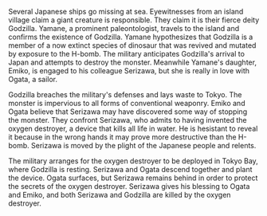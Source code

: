 <!-- Godzilla, King of the Monsters (1954) -->

Several Japanese ships go missing at sea. Eyewitnesses from an island village claim a giant creature is responsible. They claim it is their fierce deity Godzilla. Yamane, a prominent paleontologist, travels to the island and confirms the existence of Godzilla. Yamane hypothesizes that Godzilla is a member of a now extinct species of dinosaur that was revived and mutated by exposure to the H-bomb. The military anticipates Godzilla's arrival to Japan and attempts to destroy the monster. Meanwhile Yamane's daughter, Emiko, is engaged to his colleague Serizawa, but she is really in love with Ogata, a sailor.

Godzilla breaches the military's defenses and lays waste to Tokyo. The monster is impervious to all forms of conventional weaponry. Emiko and Ogata believe that Serizawa may have discovered some way of stopping the monster. They confront Serizawa, who admits to having invented the oxygen destroyer, a device that kills all life in water. He is hesistant to reveal it because in the wrong hands it may prove more destructive than the H-bomb. Serizawa is moved by the plight of the Japanese people and relents.

The military arranges for the oxygen destroyer to be deployed in Tokyo Bay, where Godzilla is resting. Serizawa and Ogata descend together and plant the device. Ogata surfaces, but Serizawa remains behind in order to protect the secrets of the oxygen destroyer. Serizawa gives his blessing to Ogata and Emiko, and both Serizawa and Godzilla are killed by the oxygen destroyer.